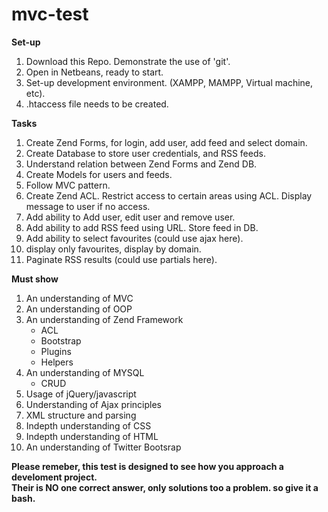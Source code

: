 mvc-test
========

<b>Set-up</b>
<ol>
    <li>Download this Repo. Demonstrate the use of 'git'.
    <li>Open in Netbeans, ready to start.
    <li>Set-up development environment. (XAMPP, MAMPP, Virtual machine, etc).
    <li>.htaccess file needs to be created.
</ol>

<b>Tasks</b>
<ol>
    <li>Create Zend Forms, for login, add user, add feed and select domain.
    <li>Create Database to store user credentials, and RSS feeds.
    <li>Understand relation between Zend Forms and Zend DB.
    <li>Create Models for users and feeds.
    <li>Follow MVC pattern.
    <li>Create Zend ACL. Restrict access to certain areas using ACL. Display message to user if no access.
    <li>Add ability to Add user, edit user and remove user.
    <li>Add ability to add RSS feed using URL. Store feed in DB.
    <li>Add ability to select favourites (could use ajax here).
    <li>display only favourites, display by domain.
    <li>Paginate RSS results (could use partials here).
</ol>

<b>Must show</b>
<ol>
    <li>An understanding of MVC</li>
    <li>An understanding of OOP</li>
    <li>An understanding of Zend Framework
        <ul>
            <li>ACL</li>
            <li>Bootstrap</li>
            <li>Plugins</li>
            <li>Helpers</li>
        </ul>
    </li>
    <li>An understanding of MYSQL
        <ul>
            <li>CRUD</li>
        </ul>
    </li>
    <li>Usage of jQuery/javascript</li>
    <li>Understanding of Ajax principles</li>
    <li>XML structure and parsing</li>
    <li>Indepth understanding of CSS</li>
    <li>Indepth understanding of HTML</li>
    <li>An understanding of Twitter Bootsrap</li>
</ol>

<b>Please remeber, this test is designed to see how you approach a develoment project.</b><br>
<b>Their is NO one correct answer, only solutions too a problem. so give it a bash.</b>